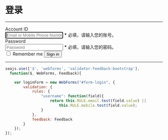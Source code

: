 # 登录

----

<link rel="stylesheet" type="text/css" href="bootstrap.css" media="all" />


<form class="form-horizontal" id="form-login">
  <div class="control-group">
    <label class="control-label" for="inputEmail">Account ID</label>
    <div class="controls">
      <input type="text" name="username" id="inputEmail"
        placeholder="Email or Mobile Phone Number."
        autofocus
        required
        validationMessage="账号是一个合法的手机号或者电子邮箱地址。"
        />
      <span class="help-inline"><strong>*</strong> 必填，请输入您的账号。</span>
    </div>
  </div>
  <div class="control-group">
    <label class="control-label" for="inputPassword">Password</label>
    <div class="controls">
      <input type="password" name="password" id="inputPassword"
        placeholder="Password"
        required minlength="6" maxlength="20"
        validationMessage="密码由英文大、小写字母、数字、及特殊字符组成，长度为 6到 20位。"
        />
      <span class="help-inline"><strong>*</strong> 必填，请输入您的密码。</span>
    </div>
  </div>
  <div class="control-group">
    <div class="controls">
      <label class="checkbox">
        <input type="checkbox"> Remember me
      </label>
      <button type="submit" class="btn">Sign in</button>
    </div>
  </div>
</form>

----

````js
seajs.use(['$', 'webforms', 'validator-feedback-bootstrap'],
  function($, WebForms, Feedback){

    var loginForm = new WebForms("#form-login", {
        validation: {
            rules: {
                "username": function(field){
                    return this.RULE.email.test(field.value) ||
                        this.RULE.mobile.test(field.value);
                }
            },
            feedback: Feedback
        }
    });
});
````

